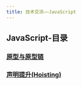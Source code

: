 ```yaml
---
title: 技术交流——JavaScript
---
```


## JavaScript-目录

### [原型与原型链](/guide/technical-docs/JavaScript/原型与原型链)

### [声明提升(Hoisting)](/guide/technical-docs/JavaScript/声明提升(Hoisting))